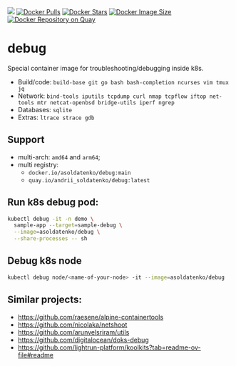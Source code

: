 ![](https://github.com/andriisoldatenko/debug/actions/workflows/docker-publish.yml/badge.svg)
[![Docker Pulls](https://badgen.net/docker/pulls/asoldatenko/debug?icon=docker&label=pulls)](https://hub.docker.com/r/asoldatenko/debug/)
[![Docker Stars](https://badgen.net/docker/stars/asoldatenko/debug?icon=docker&label=stars)](https://hub.docker.com/r/asoldatenko/debug/)
[![Docker Image Size](https://badgen.net/docker/size/asoldatenko/debug?icon=docker&label=image%20size)](https://hub.docker.com/r/asoldatenko/debug/)
[![Docker Repository on Quay](https://quay.io/repository/andrii_soldatenko/debug/status "Docker Repository on Quay")](https://quay.io/repository/andrii_soldatenko/debug)

# debug
Special container image for troubleshooting/debugging inside k8s.

* Build/code: `build-base git go bash bash-completion ncurses vim tmux jq`
* Network: `bind-tools iputils tcpdump curl nmap tcpflow iftop net-tools mtr netcat-openbsd bridge-utils iperf ngrep`
* Databases: `sqlite`
* Extras: `ltrace strace gdb`

## Support

- multi-arch: `amd64` and `arm64`;
- multi registry:
  - `docker.io/asoldatenko/debug:main`
  - `quay.io/andrii_soldatenko/debug:latest`

## Run k8s debug pod:

```bash
kubectl debug -it -n demo \
  sample-app --target=sample-debug \
  --image=asoldatenko/debug \
  --share-processes -- sh
```

## Debug k8s node
```bash
kubectl debug node/<name-of-your-node> -it --image=asoldatenko/debug
```


## Similar projects:
- https://github.com/raesene/alpine-containertools
- https://github.com/nicolaka/netshoot
- https://github.com/arunvelsriram/utils
- https://github.com/digitalocean/doks-debug
- https://github.com/lightrun-platform/koolkits?tab=readme-ov-file#readme